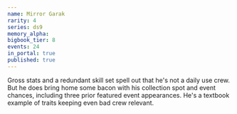 ```yaml
---
name: Mirror Garak
rarity: 4
series: ds9
memory_alpha:
bigbook_tier: 8
events: 24
in_portal: true
published: true
---
```


Gross stats and a redundant skill set spell out that he's not a daily use crew. But he does bring home some bacon with his collection spot and event chances, including three prior featured event appearances. He's a textbook example of traits keeping even bad crew relevant.

